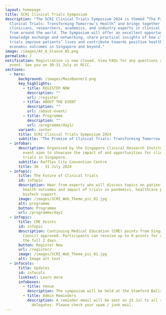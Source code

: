 ```yaml
---
layout: homepage
title: SCRI Clinical Trials Symposium
description: "The SCRI Clinical Trials Symposium 2024 is themed “The Promise of
  Clinical Trials: Transforming Tomorrow’s Health” and brings together
  clinicians, researchers, academics, and industry experts in clinical research
  from around the world. The Symposium will offer an excellent opportunity for
  knowledge exchange and networking, share practical insights of how clinical
  trials improve patients’ lives and contribute towards positive health and
  economic outcomes in Singapore and beyond."
image: /images/At_A_Glance_05.png
permalink: /
notification: Registration is now closed. View FAQs for any questions about the
  event. See you on 30-31 July at RCCC.
sections:
  - hero:
      background: /images/MainBanner2.png
      key_highlights:
        - title: REGISTER NOW
          description: ""
          url: /register
        - title: ABOUT THE EVENT
          description: ""
          url: /about-event/
        - title: Programme
          description: ""
          url: /programme/day1/
      variant: center
      title: SCRI Clinical Trials Symposium 2024
      subtitle: "The Promise of Clinical Trials: Transforming Tomorrow's  Health"
  - infobar:
      description: Organised by the Singapore Clinical Research Institute, the two-day
        event aims to showcase the impact of and opportunities for clinical
        trials in Singapore.
      subtitle: Raffles City Convention Centre
      title: 30 - 31 July 2024
  - infopic:
      title: The Future of Clinical Trials
      id: infopic
      description: Hear from experts who will discuss topics on patient engagement,
        health outcomes and impact of trials in pandemics, healthcare policy and
        biotech support.
      image: /images/SCRI_Web_Theme_pic_02.jpg
      alt: programme
      button: Programme
      url: /programme/day1
  - infopic:
      title: CME Points
      id: infopic
      description: Continuing Medical Education (CME) points from Singapore Medical
        Council approved. Participants can receive up to 8 points for attending
        the full 2 days.
      button: Register Now
      url: /register/
      image: /images/SCRI_Web_Theme_pic_01.jpg
      alt: Image alt text
  - infocols:
      title: Updates
      id: infocols
      linktext: Learn more
      infoboxes:
        - title: Venue
          description: The symposium will be held at the Stamford Ballroom (Level 4), RCCC.
        - title: Admin Reminders
          description: A reminder email will be sent on 25 Jul to all registered
            delegates. Please check your spam / junk mail.
---
```

